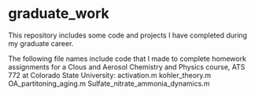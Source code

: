 # graduate_work
This repository includes some code and projects I have completed during my graduate career.

The following file names include code that I made to complete homework assignments for a Clous and Aerosol Chemistry and Physics course, ATS 772 at Colorado State University:
    activation.m
    kohler_theory.m
    OA_partitoning_aging.m
    Sulfate_nitrate_ammonia_dynamics.m



